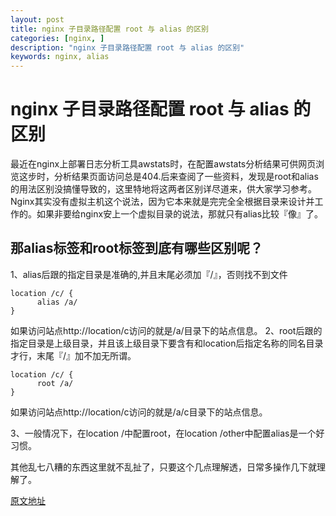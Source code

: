 ```yaml
---
layout: post
title: nginx 子目录路径配置 root 与 alias 的区别
categories: [nginx, ]
description: "nginx 子目录路径配置 root 与 alias 的区别"
keywords: nginx, alias
---
```


# nginx 子目录路径配置 root 与 alias 的区别

最近在nginx上部署日志分析工具awstats时，在配置awstats分析结果可供网页浏览这步时，分析结果页面访问总是404.后来查阅了一些资料，发现是root和alias的用法区别没搞懂导致的，这里特地将这两者区别详尽道来，供大家学习参考。
Nginx其实没有虚拟主机这个说法，因为它本来就是完完全全根据目录来设计并工作的。如果非要给nginx安上一个虚拟目录的说法，那就只有alias比较『像』了。


## 那alias标签和root标签到底有哪些区别呢？

1、alias后跟的指定目录是准确的,并且末尾必须加『/』，否则找不到文件

```
location /c/ {
      alias /a/
}
```

如果访问站点http://location/c访问的就是/a/目录下的站点信息。
2、root后跟的指定目录是上级目录，并且该上级目录下要含有和location后指定名称的同名目录才行，末尾『/』加不加无所谓。

```
location /c/ {
      root /a/
}
```

如果访问站点http://location/c访问的就是/a/c目录下的站点信息。

3、一般情况下，在location /中配置root，在location /other中配置alias是一个好习惯。

其他乱七八糟的东西这里就不乱扯了，只要这个几点理解透，日常多操作几下就理解了。


[原文地址](http://nolinux.blog.51cto.com/4824967/1317109)

